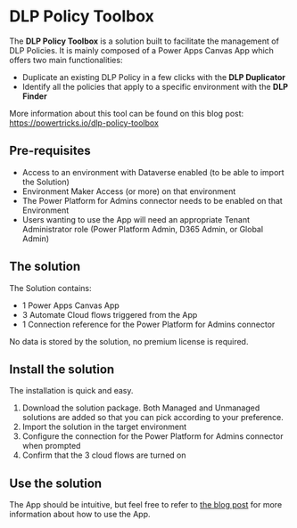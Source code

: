 # DLP Policy Toolbox
The **DLP Policy Toolbox** is a solution built to facilitate the management of DLP Policies. It is mainly composed of a Power Apps Canvas App which offers two main functionalities:
- Duplicate an existing DLP Policy in a few clicks with the **DLP Duplicator**
- Identify all the policies that apply to a specific environment with the **DLP Finder**

More information about this tool can be found on this blog post: https://powertricks.io/dlp-policy-toolbox

## Pre-requisites
- Access to an environment with Dataverse enabled (to be able to import the Solution)
- Environment Maker Access (or more) on that environment
- The Power Platform for Admins connector needs to be enabled on that Environment
- Users wanting to use the App will need an appropriate Tenant Administrator role (Power Platform Admin, D365 Admin, or Global Admin)

## The solution
The Solution contains:
- 1 Power Apps Canvas App
- 3 Automate Cloud flows triggered from the App
- 1 Connection reference for the Power Platform for Admins connector

No data is stored by the solution, no premium license is required.

## Install the solution
The installation is quick and easy.
1. Download the solution package. Both Managed and Unmanaged solutions are added so that you can pick according to your preference.
2. Import the solution in the target environment
3. Configure the connection for the Power Platform for Admins connector when prompted
4. Confirm that the 3 cloud flows are turned on

## Use the solution
The App should be intuitive, but feel free to refer to [the blog post](https://powertricks.io/dlp-policy-toolbox) for more information about how to use the App.